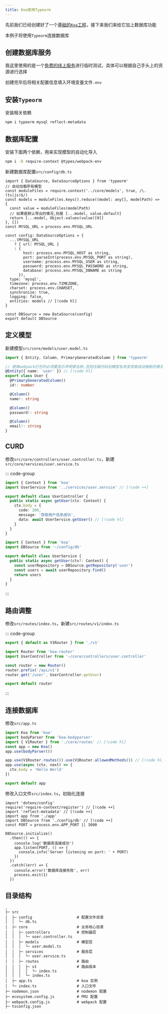 ```yaml
---
title: Koa使用Typeorm
---
```


先前我们已经创建好了一个[基础的`Koa`工程](./搭建项目.md)，接下来我们来给它加上数据库功能

本例子将使用`Typeorm`连接数据库

## 创建数据库服务

我这里使用的是一个[免费的线上服务](https://methodot.com/)进行临时测试，具体可以根据自己手头上的资源进行选择

创建完毕后将相关配置信息填入环境变量文件`.env`

## 安装`Typeorm`

安装相关依赖

```sh
npm i typeorm mysql reflect-metadata
```

## 数据库配置

安装下面两个依赖，用来实现模型的自动化导入

```sh
npm i -D require-context @types/webpack-env
```

新建数据库配置`src/config/db.ts`

```ts{2-8}
import { DataSource, DataSourceOptions } from 'typeorm'
// 自动加载所有模型
const moduleFiles = require.context('../core/models', true, /\.(ts|js)$/)
const models = moduleFiles.keys().reduce((model: any[], modelPath) => {
  const value = moduleFiles(modelPath)
  // 如果是默认导出的情况,则是 [...model, value.default]
  return [...model, Object.values(value)[0]]
}, [])
const MYSQL_URL = process.env.MYSQL_URL

const config: DataSourceOptions = {
  ...(MYSQL_URL
    ? { url: MYSQL_URL }
    : {
        host: process.env.MYSQL_HOST as string,
        port: parseInt(process.env.MYSQL_PORT as string),
        username: process.env.MYSQL_USER as string,
        password: process.env.MYSQL_PASSWORD as string,
        database: process.env.MYSQL_DBNAME as string
      }),
  type: 'mysql',
  timezone: process.env.TIMEZONE,
  charset: process.env.CHARSET,
  synchronize: true,
  logging: false,
  entities: models // [!code hl]
}

const DBSource = new DataSource(config)
export default DBSource
```

## 定义模型

新建模型`src/core/models/user.model.ts`

```ts
import { Entity, Column, PrimaryGeneratedColumn } from 'typeorm'

// 使用webpack打包时必须要显示声明表名称,否则压缩代码后模型名改变导致自动推断的表名称跟着改变
@Entity({ name: 'user' }) // [!code hl]
export class User {
  @PrimaryGeneratedColumn()
  id!: number

  @Column()
  name!: string

  @Column()
  password!: string

  @Column()
  email!: string
}
```

## CURD

修改`src/core/controllers/user.controller.ts`，新建`src/core/services/user.service.ts`

::: code-group

```ts [user.controller.ts]
import { Context } from 'koa'
import UserService from '../services/user.service' // [!code ++]

export default class UserController {
  public static async getUser(ctx: Context) {
    ctx.body = {
      code: 200,
      message: '获取用户信息成功',
      data: await UserService.getUser() // [!code hl]
    }
  }
}
```

```ts [user.service.ts]
import { Context } from 'koa'
import DBSource from '~/config/db'

export default class UserService {
  public static async getUser(ctx?: Context) {
    const userRepository = DBSource.getRepository('user')
    const users = await userRepository.find()
    return users
  }
}
```

:::

## 路由调整

修改`src/routes/index.ts`，新建`src/routes/v1/index.ts`

::: code-group

```ts [routes/index.ts]
export { default as V1Router } from './v1'
```

```ts [v1/index.ts]
import Router from 'koa-router'
import UserController from '~/core/controllers/user.controller'

const router = new Router()
router.prefix('/api/v1')
router.get('/user', UserController.getUser)

export default router
```

:::

## 连接数据库

修改`src/app.ts`

```ts
import Koa from 'koa'
import bodyParser from 'koa-bodyparser'
import { V1Router } from './core/routes' // [!code hl]
const app = new Koa()
app.use(bodyParser())

app.use(V1Router.routes()).use(V1Router.allowedMethods()) // [!code hl]
app.use(async (ctx, next) => {
  ctx.body = 'Hello World'
})

export default app
```

修改入口文件`src/index.ts`，初始化连接

```ts{7-17}
import 'dotenv/config'
require('require-context/register') // [!code ++]
import 'reflect-metadata' // [!code ++]
import app from './app'
import DBSource from './config/db' // [!code ++]
const PORT = process.env.APP_PORT || 3000

DBSource.initialize()
  .then(() => {
    console.log('数据库连接成功')
    app.listen(PORT, () => {
      console.info('Server listening on port: ' + PORT)
    })
  })
  .catch((err) => {
    console.error('数据库连接失败', err)
    process.exit(1)
  })
```

## 目录结构

```
.
├─ src
│  ├─ config                    # 配置文件目录
│  │  └─ db.ts
│  ├─ core                      # 业务核心目录
│  │  ├─ controllers            # 控制器层
│  │  │  └─ user.controller.ts
│  │  ├─ models                 # 模型层
│  │  │  └─ user.model.ts
│  │  ├─ services               # 服务层
│  │  │  └─ user.service.ts
│  │  ├─ routes                 # 路由
│  │  │  ├─ v1                  # 路由版本
│  │  │  │  └─ index.ts
│  │  │  └─ index.ts
│  ├─ app.ts                    # koa 实例
│  └─ index.ts                  # 入口文件
├─ nodemon.json                 # nodemon 配置
├─ ecosystem.config.js          # PM2 配置
├─ webpack.config.js            # webpack 配置
├─ tsconfig.json
```
